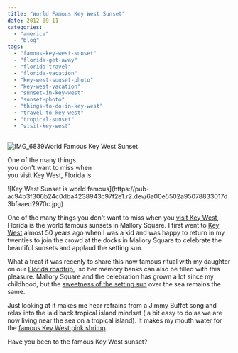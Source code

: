 ```yaml
---
title: "World Famous Key West Sunset"
date: 2012-09-11
categories: 
  - "america"
  - "blog"
tags: 
  - "famous-key-west-sunset"
  - "florida-get-away"
  - "florida-travel"
  - "florida-vacation"
  - "key-west-sunset-photo"
  - "key-west-vacation"
  - "sunset-in-key-west"
  - "sunset-photo"
  - "things-to-do-in-key-west"
  - "travel-to-key-west"
  - "tropical-sunset"
  - "visit-key-west"
---
```


![IMG_6839](https://pub-ac94b3f306b24c0dba4238943c97f2e1.r2.dev/6a00e5502a95078833017d3bfaae51970c.jpg)World Famous Key West Sunset

One of the many things  
you don't want to miss when  
you visit Key West, Florida is

<!--more--> ![Key West Sunset is world famous](https://pub-ac94b3f306b24c0dba4238943c97f2e1.r2.dev/6a00e5502a95078833017d3bfaaed2970c.jpg)  
  
One of the many things you don't want to miss when you [visit Key West](https://pub-ac94b3f306b24c0dba4238943c97f2e1.r2.dev/2012/02/key-west-vacation.html "visit key west"), Florida is the world famous sunsets in Mallory Square. I first went to [Key West](https://pub-ac94b3f306b24c0dba4238943c97f2e1.r2.dev/2012/07/-beach-bliss-romantic-dining-fantasy-in-key-west.html "Key west vacation tip") almost 50 years ago when I was a kid and was happy to return in my twenties to join the crowd at the docks in Mallory Square to celebrate the beautiful sunsets and applaud the setting sun.  
  
What a treat it was recenly to share this now famous ritual with my daughter on our [Florida roadtrip](https://pub-ac94b3f306b24c0dba4238943c97f2e1.r2.dev/2011/10/florida-road-trip-sun-fun-family-vacation.html "Florida road trip"),  so her memory banks can also be filled with this pleasure. Mallory Square and the celebration has grown a lot since my childhood, but the [sweetness of the setting sun](https://pub-ac94b3f306b24c0dba4238943c97f2e1.r2.dev/2012/08/beautiful-sunset-in-pensacola-florida.html "sunset florida") over the sea remains the same.  
  
Just looking at it makes me hear refrains from a Jimmy Buffet song and relax into the laid back tropical island mindset ( a bit easy to do as we are now living near the sea on a tropical island). It makes my mouth water for the [famous Key West pink shrimp](https://pub-ac94b3f306b24c0dba4238943c97f2e1.r2.dev/2012/08/famous-key-west-pink-shrimp.html "famous key west pink shrimp").  
  
Have you been to the famous Key West sunset?

